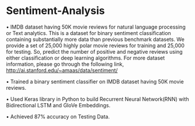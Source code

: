 # Sentiment-Analysis
•	IMDB dataset having 50K movie reviews for natural language processing or Text analytics.
  This is a dataset for binary sentiment classification containing substantially more data than previous benchmark datasets. We provide a set of 25,000 highly polar   movie reviews for training and 25,000 for testing. So, predict the number of positive and negative reviews using either classification or deep learning        algorithms.
  For more dataset information, please go through the following link,
  http://ai.stanford.edu/~amaas/data/sentiment/


•	Trained a  binary sentiment classifier on IMDB dataset having 50K movie reviews.

•	 Used Keras library in Python to build Recurrent Neural Network(RNN) with Bidirectional LSTM and GloVe Embeddings.

•	Achieved 87% accuracy on Testing Data.
